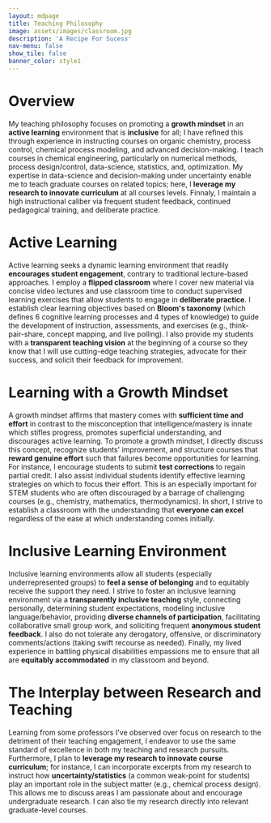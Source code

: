 ```yaml
---
layout: mdpage
title: Teaching Philosophy
image: assets/images/classroom.jpg
description: 'A Recipe For Sucess'
nav-menu: false
show_tile: false
banner_color: style1
---
```


# Overview
 My teaching philosophy focuses on promoting a <b>growth mindset</b> in an <b>active learning</b> environment that is <b>inclusive</b> for all; I have refined this through experience in instructing courses on organic chemistry, process control, chemical process modeling, and advanced decision-making. I teach courses in chemical engineering, particularly on numerical methods, process design/control, data-science, statistics, and, optimization. My expertise in data-science and decision-making under uncertainty enable me to teach graduate courses on related topics; here, I <b>leverage my research to innovate curriculum</b> at all courses levels. Finnaly, I maintain a high instructional caliber via frequent student feedback, continued pedagogical training, and deliberate practice. 

# Active Learning
Active learning seeks a dynamic learning environment that readily <b>encourages student engagement</b>, contrary to traditional lecture-based approaches. I employ a <b>flipped classroom</b> where I cover new material via concise video lectures and use classroom time to conduct supervised learning exercises that allow students to engage in <b>deliberate practice</b>. I establish clear learning objectives based on <b>Bloom's taxonomy</b> (which defines 6 cognitive learning processes and 4 types of knowledge) to guide the development of instruction, assessments, and exercises (e.g., think-pair-share, concept mapping, and live polling). I also provide my students with a <b>transparent teaching vision</b> at the beginning of a course so they know that I will use cutting-edge teaching strategies, advocate for their success, and solicit their feedback for improvement.

# Learning with a Growth Mindset
A growth mindset affirms that mastery comes with <b>sufficient time and effort</b> in contrast to the misconception that intelligence/mastery is innate which stifles progress, promotes superficial understanding, and discourages active learning. To promote a growth mindset, I directly discuss this concept, recognize students' improvement, and structure courses that <b>reward genuine effort</b> such that failures become opportunities for learning. For instance, I encourage students to submit <b>test corrections</b> to regain partial credit. I also assist individual students identify effective learning strategies on which to focus their effort. This is an especially important for STEM students who are often discouraged by a barrage of challenging courses (e.g., chemistry, mathematics, thermodynamics). In short, I strive to establish a classroom with the understanding that <b>everyone can excel</b> regardless of the ease at which understanding comes initially.

# Inclusive Learning Environment
Inclusive learning environments allow all students (especially underrepresented groups) to <b>feel a sense of belonging</b> and to equitably receive the support they need. I strive to foster an inclusive learning environment via a <b>transparently inclusive teaching</b> style, connecting personally, determining student expectations, modeling inclusive language/behavior, providing <b>diverse channels of participation</b>, facilitating collaborative small group work, and soliciting frequent <b>anonymous student feedback</b>. I also do not tolerate any derogatory, offensive, or discriminatory comments/actions (taking swift recourse as needed). Finally, my lived experience in battling physical disabilities empassions me to ensure that all are <b>equitably accommodated</b> in my classroom and beyond.

# The Interplay between Research and Teaching
Learning from some professors I've observed over focus on research to the detriment of their teaching engagement, I endeavor to use the same standard of excellence in both my teaching and research pursuits. Furthermore, I plan to <b>leverage my research to innovate course curriculum</b>; for instance, I can incorporate excerpts from my research to instruct how <b>uncertainty/statistics</b> (a common weak-point for students) play an important role in the subject matter (e.g., chemical process design). This allows me to discuss areas I am passionate about and encourage undergraduate research. I can also tie my research directly into relevant graduate-level courses.